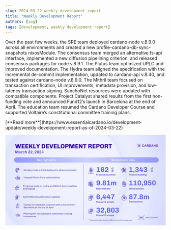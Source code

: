 ```yaml
---
slug: 2024-03-22-weekly-development-report
title: "Weekly Development Report"
authors: [iog]
tags: [development, weekly development report]
---
```


Over the past few weeks, the SRE team deployed cardano-node v.8.9.0 across all environments and created a new profile-cardano-db-sync-snapshots nixosModule. The consensus team merged an alternative fs-api interface, implemented a new diffusion pipelining criterion, and released consensus packages for node v.8.9.1. The Plutus team optimized UPLC and improved documentation. The Hydra team aligned the specification with the incremental de-commit implementation, updated to cardano-api v.8.40, and tested against cardano-node v.8.9.0. The Mithril team focused on transaction certification, UI improvements, metadata provision, and low-latency transaction signing. SanchoNet resources were updated with compatible components. Project Catalyst shared results from the first non-funding vote and announced Fund12’s launch in Barcelona at the end of April. The education team resumed the Cardano Developer Course and supported Voltaire’s constitutional committee training plans.

<div style={{ textAlign: 'right' }}>
 [**Read more**](https://www.essentialcardano.io/development-update/weekly-development-report-as-of-2024-03-22) 
</div>

 ![weekly development report](./banner.webp)

